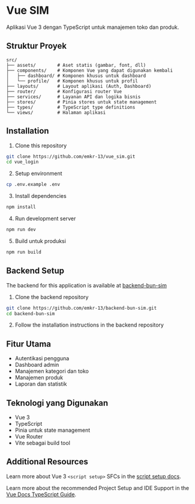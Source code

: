 # Vue SIM

Aplikasi Vue 3 dengan TypeScript untuk manajemen toko dan produk.

## Struktur Proyek

```
src/
├── assets/        # Aset statis (gambar, font, dll)
├── components/    # Komponen Vue yang dapat digunakan kembali
│   ├── dashboard/ # Komponen khusus untuk dashboard
│   └── profile/   # Komponen khusus untuk profil
├── layouts/       # Layout aplikasi (Auth, Dashboard)
├── router/        # Konfigurasi router Vue
├── services/      # Layanan API dan logika bisnis
├── stores/        # Pinia stores untuk state management
├── types/         # TypeScript type definitions
└── views/         # Halaman aplikasi
```

## Installation

1. Clone this repository

```bash
git clone https://github.com/emkr-13/vue_sim.git
cd vue_login
```

2. Setup environment

```bash
cp .env.example .env
```

3. Install dependencies

```bash
npm install
```

4. Run development server

```bash
npm run dev
```

5. Build untuk produksi

```bash
npm run build
```

## Backend Setup

The backend for this application is available at [backend-bun-sim](https://github.com/emkr-13/backend-bun-sim.git)

1. Clone the backend repository

```bash
git clone https://github.com/emkr-13/backend-bun-sim.git
cd backend-bun-sim
```

2. Follow the installation instructions in the backend repository

## Fitur Utama

- Autentikasi pengguna
- Dashboard admin
- Manajemen kategori dan toko
- Manajemen produk
- Laporan dan statistik

## Teknologi yang Digunakan

- Vue 3
- TypeScript
- Pinia untuk state management
- Vue Router
- Vite sebagai build tool

## Additional Resources

Learn more about Vue 3 `<script setup>` SFCs in the [script setup docs](https://v3.vuejs.org/api/sfc-script-setup.html#sfc-script-setup).

Learn more about the recommended Project Setup and IDE Support in the [Vue Docs TypeScript Guide](https://vuejs.org/guide/typescript/overview.html#project-setup).
